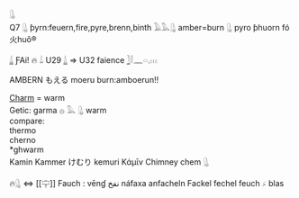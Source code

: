 𓊮  
Q7 𓊮 ƥyrn:feuern,fire,pyre,brenn,binth 𓄿𓅓𓊮 amber=burn 𓊮 pyro ƥhuorn fó火huǒ®  

[𓍑](𓍑) ƑAi! 🔥  𓍑    U29  [𓍒](𓍒)  => U32     faience [𓍘](𓍘)𓎛𓈖𓏏𓈒𓏥  

AMBERN もえる 	moeru	burn:amboerun!!  

[Charm](Charm) = warm  
Getic: garma 𓐍 𓅓 𓊮 warm  
compare:  
thermo  
cherno  
*ghwarm  
Kamin Kammer けむり 	kemuri	Κάμῑν Chimney chem 𓊮  

🔥𓊮 ⇔ [[𓊡]] Fauch : vēnɠ نفخ‎ 	náfaxa anfacheln Fackel fechel feuch 𓂊 blas  
